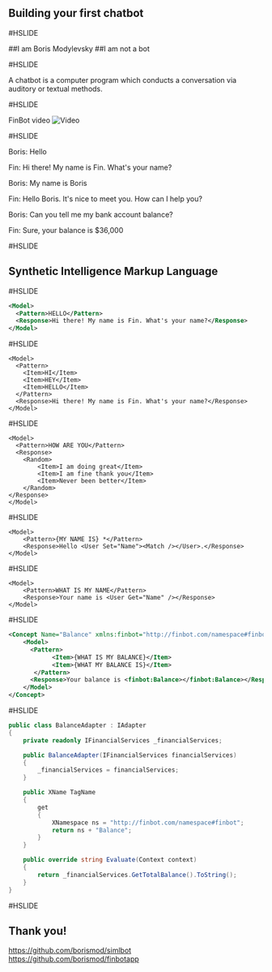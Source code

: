## Building your first chatbot 

#HSLIDE

##I am Boris Modylevsky
##I am not a bot

#HSLIDE

A chatbot is a computer program which conducts a conversation via auditory or textual methods.

#HSLIDE

FinBot video
![Video](https://www.youtube.com/watch?v=8vAzybPv1fo)

#HSLIDE

Boris: Hello

Fin: Hi there! My name is Fin. What's your name?

Boris: My name is Boris

Fin: Hello Boris. It's nice to meet you. How can I help you?

Boris: Can you tell me my bank account balance?

Fin: Sure, your balance is $36,000

#HSLIDE

## Synthetic Intelligence Markup Language

#HSLIDE
```xml
<Model>
  <Pattern>HELLO</Pattern>
  <Response>Hi there! My name is Fin. What's your name?</Response>
</Model>
```
#HSLIDE
```
<Model>
  <Pattern>
	<Item>HI</Item>
	<Item>HEY</Item>
	<Item>HELLO</Item>
  </Pattern>
  <Response>Hi there! My name is Fin. What's your name?</Response>
</Model>
```
#HSLIDE
```
<Model>
  <Pattern>HOW ARE YOU</Pattern>
  <Response>
	<Random>
		<Item>I am doing great</Item>
		<Item>I am fine thank you</Item>
		<Item>Never been better</Item>
	</Random>
</Response>
</Model>
```
#HSLIDE
```
<Model>
	<Pattern>{MY NAME IS} *</Pattern>
	<Response>Hello <User Set="Name"><Match /></User>.</Response>
</Model>
```
#HSLIDE
```
<Model>
	<Pattern>WHAT IS MY NAME</Pattern>
	<Response>Your name is <User Get="Name" /></Response>
</Model>
```
#HSLIDE
```xml
<Concept Name="Balance" xmlns:finbot="http://finbot.com/namespace#finbot">
	<Model>
	  <Pattern>
			<Item>{WHAT IS MY BALANCE}</Item>
			<Item>{WHAT MY BALANCE IS}</Item>
	   </Pattern>
	  <Response>Your balance is <finbot:Balance></finbot:Balance></Response>
	</Model>
</Concept>
```
#HSLIDE
```C#
public class BalanceAdapter : IAdapter
{
	private readonly IFinancialServices _financialServices;

	public BalanceAdapter(IFinancialServices financialServices)
	{
		_financialServices = financialServices;
	}

	public XName TagName
	{
		get
		{
			XNamespace ns = "http://finbot.com/namespace#finbot";
			return ns + "Balance";
		}
	}	

	public override string Evaluate(Context context)
	{
		return _financialServices.GetTotalBalance().ToString();
	}
}
```
#HSLIDE

## Thank you!
https://github.com/borismod/simlbot
https://github.com/borismod/finbotapp


